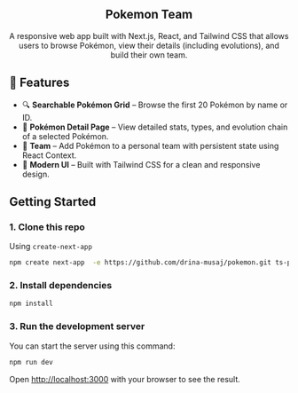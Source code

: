 
<div align="center">
  <h2>Pokemon Team </h2>
  <p>A responsive web app built with Next.js, React, and Tailwind CSS that allows users to browse Pokémon, view their details (including evolutions), and build their own team.
</p>



</div>

## 🌟 Features


- 🔍 **Searchable Pokémon Grid** – Browse the first 20 Pokémon by name or ID.
- 📄 **Pokémon Detail Page** – View detailed stats, types, and evolution chain of a selected Pokémon.
- 🧠 **Team** – Add Pokémon to a personal team with persistent state using React Context.
- 🎨 **Modern UI** – Built with Tailwind CSS for a clean and responsive design.



## Getting Started

### 1. Clone this repo 

 Using `create-next-app`

   ```bash
   npm create next-app  -e https://github.com/drina-musaj/pokemon.git ts-pnpm
   ```

   

### 2. Install dependencies


```bash
npm install
```

### 3. Run the development server

You can start the server using this command:

```bash
npm run dev
```

Open [http://localhost:3000](http://localhost:3000) with your browser to see the result.

